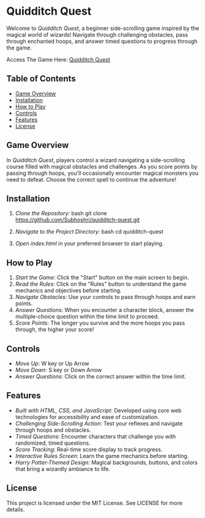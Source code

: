 # Quidditch Quest

Welcome to *Quidditch Quest*, a beginner side-scrolling game inspired by the magical world of wizards! Navigate through challenging obstacles, pass through enchanted hoops, and answer timed questions to progress through the game.

Access The Game Here: [Quidditch Quest](https://quidditch-quest.netlify.app/)

## Table of Contents
- [Game Overview](#game-overview)
- [Installation](#installation)
- [How to Play](#how-to-play)
- [Controls](#controls)
- [Features](#features)
- [License](#license)

## Game Overview
In *Quidditch Quest*, players control a wizard navigating a side-scrolling course filled with magical obstacles and challenges. As you score points by passing through hoops, you'll occasionally encounter magical monsters you need to defeat. Choose the correct spell to continue the adventure!

## Installation
1. *Clone the Repository:*
   bash
   git clone https://github.com/Subhoshri/quidditch-quest.git
   
2. *Navigate to the Project Directory:*
   bash
   cd quidditch-quest
   
3. *Open index.html* in your preferred browser to start playing.

## How to Play
1. *Start the Game*: Click the "Start" button on the main screen to begin.
2. *Read the Rules*: Click on the "Rules" button to understand the game mechanics and objectives before starting.
3. *Navigate Obstacles*: Use your controls to pass through hoops and earn points.
4. *Answer Questions*: When you encounter a character block, answer the multiple-choice question within the time limit to proceed.
5. *Score Points*: The longer you survive and the more hoops you pass through, the higher your score!

## Controls
- *Move Up*: W key or Up Arrow
- *Move Down*: S key or Down Arrow
- *Answer Questions*: Click on the correct answer within the time limit.

## Features
- *Built with HTML, CSS, and JavaScript*: Developed using core web technologies for accessibility and ease of customization.
- *Challenging Side-Scrolling Action*: Test your reflexes and navigate through hoops and obstacles.
- *Timed Questions*: Encounter characters that challenge you with randomized, timed questions.
- *Score Tracking*: Real-time score display to track progress.
- *Interactive Rules Screen*: Learn the game mechanics before starting.
- *Harry Potter-Themed Design*: Magical backgrounds, buttons, and colors that bring a wizardly ambiance to life.

## License
This project is licensed under the MIT License. See LICENSE for more details.
